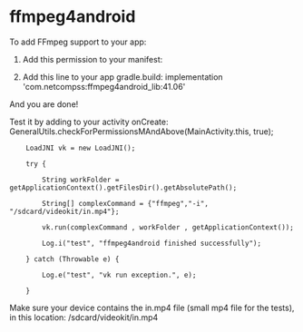 # ffmpeg4android

To add FFmpeg support to your app:

1. Add this permission to your manifest: 
<uses-permission android:name="android.permission.WRITE_EXTERNAL_STORAGE"/>

2. Add this line to your app gradle.build:
implementation 'com.netcompss:ffmpeg4android_lib:41.06'

And you are done!

Test it by adding to your activity onCreate:
        GeneralUtils.checkForPermissionsMAndAbove(MainActivity.this, true);
        
        LoadJNI vk = new LoadJNI();
        
        try {
        
            String workFolder = getApplicationContext().getFilesDir().getAbsolutePath();
            
            String[] complexCommand = {"ffmpeg","-i", "/sdcard/videokit/in.mp4"};
            
            vk.run(complexCommand , workFolder , getApplicationContext());
            
            Log.i("test", "ffmpeg4android finished successfully");
            
        } catch (Throwable e) {
        
            Log.e("test", "vk run exception.", e);
            
        }
        
 
Make sure your device contains the in.mp4 file (small mp4 file for the tests), in this location:
/sdcard/videokit/in.mp4
